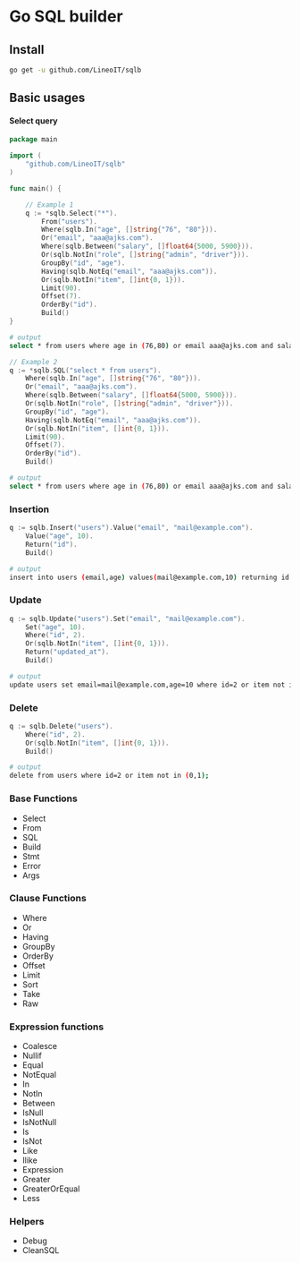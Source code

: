 # Go SQL builder

## Install

```bash
go get -u github.com/LineoIT/sqlb
```

## Basic usages



#### Select query


```go
package main

import (
	"github.com/LineoIT/sqlb"
)

func main() {

	// Example 1
	q := *sqlb.Select("*").
		From("users").
		Where(sqlb.In("age", []string{"76", "80"})).
		Or("email", "aaa@ajks.com").
		Where(sqlb.Between("salary", []float64{5000, 5900})).
		Or(sqlb.NotIn("role", []string{"admin", "driver"})).
		GroupBy("id", "age").
		Having(sqlb.NotEq("email", "aaa@ajks.com")).
		Or(sqlb.NotIn("item", []int{0, 1})).
		Limit(90).
		Offset(7).
		OrderBy("id").
		Build()
}
```


```bash
# output
select * from users where age in (76,80) or email aaa@ajks.com and salary between 5000 and 5900 or role not in (admin,driver) group by id,age having email <> aaa@ajks.com or item not in (0,760) order by id limit 90 offset 7;
```

```go
// Example 2
q := *sqlb.SQL("select * from users").
	Where(sqlb.In("age", []string{"76", "80"})).
	Or("email", "aaa@ajks.com").
	Where(sqlb.Between("salary", []float64{5000, 5900})).
	Or(sqlb.NotIn("role", []string{"admin", "driver"})).
	GroupBy("id", "age").
	Having(sqlb.NotEq("email", "aaa@ajks.com")).
	Or(sqlb.NotIn("item", []int{0, 1})).
	Limit(90).
	Offset(7).
	OrderBy("id").
	Build()

```

```bash
# output
select * from users where age in (76,80) or email aaa@ajks.com and salary between 5000 and 5900 or role not in (admin,driver) group by id,age having email <> aaa@ajks.com or item not in (0,760) order by id limit 90 offset 7;
```


### Insertion

```go
q := sqlb.Insert("users").Value("email", "mail@example.com").
	Value("age", 10).
	Return("id").
	Build()
```

```bash
# output
insert into users (email,age) values(mail@example.com,10) returning id
```

### Update

```go
q := sqlb.Update("users").Set("email", "mail@example.com").
	Set("age", 10).
	Where("id", 2).
	Or(sqlb.NotIn("item", []int{0, 1})).
	Return("updated_at").
	Build()
```

```bash
# output
update users set email=mail@example.com,age=10 where id=2 or item not in (0,1) returning updated_at;
```


### Delete

```go
q := sqlb.Delete("users").
	Where("id", 2).
	Or(sqlb.NotIn("item", []int{0, 1})).
	Build()
```

```bash
# output
delete from users where id=2 or item not in (0,1);
```


### Base Functions

* Select
* From
* SQL
* Build
* Stmt
* Error
* Args



### Clause Functions

* Where
* Or
* Having
* GroupBy
* OrderBy
* Offset
* Limit
* Sort
* Take
* Raw

### Expression functions

* Coalesce
* Nullif
* Equal
* NotEqual
* In
* NotIn
* Between
* IsNull
* IsNotNull
* Is
* IsNot
* Like
* Ilike
* Expression
* Greater
* GreaterOrEqual
* Less



### Helpers

* Debug
* CleanSQL